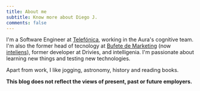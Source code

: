 ```yaml
---
title: About me
subtitle: Know more about Diego J.
comments: false
---
```




I'm a Software Engineer at [Telefónica](https://www.telefonica.com/en/home), working in the Aura's cognitive team. I'm also the former head of tecnology at [Bufete de Marketing](http://www.bufetedemarketing.com/) (now [inteliens](https://www.inteliens.com/)), former developer at Drivies, and intelligenia. I'm passionate about learning new things and testing new technologies.

Apart from work, I like jogging, astronomy, history and reading books.

**This blog does not reflect the views of present, past or future employers.**
